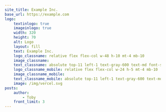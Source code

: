 ```yaml
---
site_title: Example Inc.
base_url: https://example.com
logo:
    textinlogo: true
    imageinlogo: true
    width: 320
    height: 70
    alt: Logo
    layout: fill
    text: Example Inc.
    logo_classname: relative flex flex-col w-48 h-10 mt-4 mb-10
    image_classname:
    text_classname: absolute top-11 left-1 text-gray-600 text-md font-semibold leading-none uppercase
    logo_classname_mobile: relative flex flex-col w-24 h-5 mt-4 mb-10
    image_classname_mobile:
    text_classname_mobile: absolute top-11 left-1 text-gray-600 text-md font-semibold leading-none uppercase
    image: /img/vercel.svg
posts:
    author:
        - Toby
    front_limit: 3
---
```

